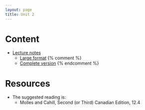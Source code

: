 ```yaml
---
layout: page
title: Unit 2
---
```


# Content

* [Lecture notes](materials/nonlinear.handouts.pdf)
  * [Large format](/materials/nonlinear.large.pdf)
{% comment %} 
  * [Complete version](materials/nonlinear.complete.pdf)
{% endcomment %} 

# Resources

* The suggested reading is:
  * Molles and Cahill, Second (or Third) Canadian Edition, 12.4

